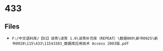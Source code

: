# 433

## Files

- `F:/中文语料库/【01】读秀\读秀 1.0\读秀补充库（REPEAT）\数据009\新书0925\新书0920\115\433\11543383_数据库应用技术 Access 2003版.pdf`
